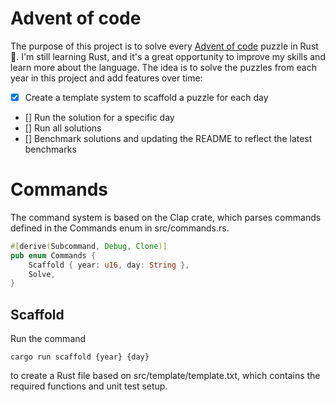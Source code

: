 # Advent of code

The purpose of this project is to solve every [Advent of code](https://adventofcode.com/) puzzle in Rust 🦀.
I'm still learning Rust, and it's a great opportunity to improve my skills and learn more about the language.
The idea is to solve the puzzles from each year in this project and add features over time:

- [x] Create a template system to scaffold a puzzle for each day
- [] Run the solution for a specific day
- [] Run all solutions
- [] Benchmark solutions and updating the README to reflect the latest benchmarks

# Commands

The command system is based on the Clap crate, which parses commands defined in the Commands enum in src/commands.rs.

```rust
#[derive(Subcommand, Debug, Clone)]
pub enum Commands {
    Scaffold { year: u16, day: String },
    Solve,
}
```

## Scaffold

Run the command

```console
cargo run scaffold {year} {day}
```

to create a Rust file based on src/template/template.txt, which contains the required functions and unit test setup.
